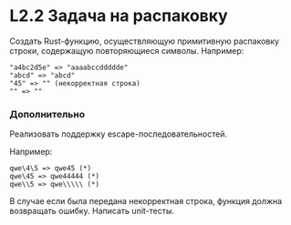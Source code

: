 # L2.2 Задача на распаковку
Создать Rust-функцию, осуществляющую примитивную распаковку строки, содержащую повторяющиеся символы.
Например:
```
"a4bc2d5e" => "aaaabccddddde"
"abcd" => "abcd"
"45" => "" (некорректная строка)
"" => ""
```
### Дополнительно
Реализовать поддержку escape-последовательностей.

Например:
```
qwe\4\5 => qwe45 (*)
qwe\45 => qwe44444 (*)
qwe\\5 => qwe\\\\\ (*)
```

В случае если была передана некорректная строка, функция должна возвращать ошибку. Написать unit-тесты.
